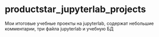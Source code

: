 # productstar_jupyterlab_projects
Мои итоговые учебные проекты на jupyterlab, содержат небольшие комментарии, три файла jupyterlab и учебную БД
